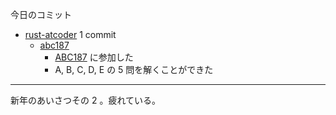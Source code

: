 今日のコミット

- [rust-atcoder](https://github.com/bouzuya/rust-atcoder) 1 commit
  - [abc187](https://github.com/bouzuya/rust-atcoder/commit/c0acbc7135f0b34903707d46d3a0e6e4e30785f5)
    - [ABC187](https://atcoder.jp/contests/abc187) に参加した
    - A, B, C, D, E の 5 問を解くことができた

---

新年のあいさつその 2 。疲れている。
